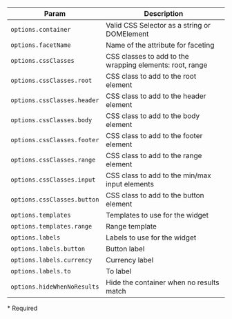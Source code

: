 | Param | Description |
| --- | --- |
|  <span class='attr-required'>`options.container`</span> | Valid CSS Selector as a string or DOMElement |
|  <span class='attr-required'>`options.facetName`</span> | Name of the attribute for faceting |
|  <span class='attr-optional'>`options.cssClasses`</span> | CSS classes to add to the wrapping elements: root, range |
|  <span class='attr-optional'>`options.cssClasses.root`</span> | CSS class to add to the root element |
|  <span class='attr-optional'>`options.cssClasses.header`</span> | CSS class to add to the header element |
|  <span class='attr-optional'>`options.cssClasses.body`</span> | CSS class to add to the body element |
|  <span class='attr-optional'>`options.cssClasses.footer`</span> | CSS class to add to the footer element |
|  <span class='attr-optional'>`options.cssClasses.range`</span> | CSS class to add to the range element |
|  <span class='attr-optional'>`options.cssClasses.input`</span> | CSS class to add to the min/max input elements |
|  <span class='attr-optional'>`options.cssClasses.button`</span> | CSS class to add to the button element |
|  <span class='attr-optional'>`options.templates`</span> | Templates to use for the widget |
|  <span class='attr-optional'>`options.templates.range`</span> | Range template |
|  <span class='attr-optional'>`options.labels`</span> | Labels to use for the widget |
|  <span class='attr-optional'>`options.labels.button`</span> | Button label |
|  <span class='attr-optional'>`options.labels.currency`</span> | Currency label |
|  <span class='attr-optional'>`options.labels.to`</span> | To label |
|  <span class='attr-optional'>`options.hideWhenNoResults`</span> | Hide the container when no results match |

<p class="attr-legend">* <span>Required</span></p>
